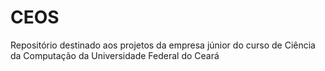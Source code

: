 # CEOS
Repositório destinado aos projetos da empresa júnior do curso de Ciência da Computação da Universidade Federal do Ceará
